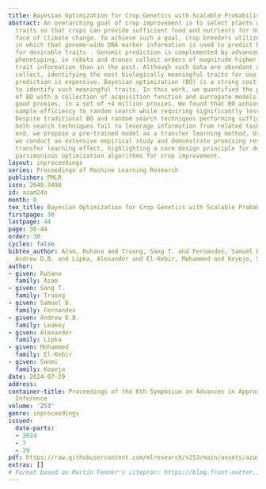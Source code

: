 ```yaml
---
title: Bayesian Optimization for Crop Genetics with Scalable Probabilistic Models
abstract: An overarching goal of crop improvement is to select plants with desirable
  traits so that crops can provide sufficient food and nutrients for humanity in the
  face of climate change. To achieve such a goal, crop breeders utilize genomic prediction,
  in which that genome-wide DNA marker information is used to predict breeding values
  for desirable traits . Genomic prediction is complemented by advancements in high-throughput
  phenotyping, in robots and drones collect orders of magnitude higher amounts of
  trait information than in the past. Although such data are abundant and easy to
  collect, identifying the most biologically meaningful traits for use in genomic
  prediction is expensive. Bayesian optimization (BO) is a strong cost-effective solution
  to identify such meaningful traits. In this work, we quantified the performance
  of BO with a collection of acquisition function and surrogate models for identifying
  good proxies, in a set of +4 million proxies. We found that BO achieves comparable
  sample efficiency to random search while requiring significantly less computation.
  Despite traditional BO and random search techniques performing sufficiently well,
  both search techniques fail to leverage information from related tasks. To this
  end, we propose a pre-trained model as a transfer learning method. Using this benchmark,
  we conduct an extensive empirical study and demonstrate promising results on the
  transfer learning effect, highlighting a core design principle for developing more
  parsimonious optimization algorithms for crop improvement.
layout: inproceedings
series: Proceedings of Machine Learning Research
publisher: PMLR
issn: 2640-3498
id: azam24a
month: 0
tex_title: Bayesian Optimization for Crop Genetics with Scalable Probabilistic Models
firstpage: 30
lastpage: 44
page: 30-44
order: 30
cycles: false
bibtex_author: Azam, Ruhana and Truong, Sang T. and Fernandes, Samuel B. and Leakey,
  Andrew D.B. and Lipka, Alexander and El-Kebir, Mohammed and Koyejo, Sanmi
author:
- given: Ruhana
  family: Azam
- given: Sang T.
  family: Truong
- given: Samuel B.
  family: Fernandes
- given: Andrew D.B.
  family: Leakey
- given: Alexander
  family: Lipka
- given: Mohammed
  family: El-Kebir
- given: Sanmi
  family: Koyejo
date: 2024-07-29
address:
container-title: Proceedings of the 6th Symposium on Advances in Approximate Bayesian
  Inference
volume: '253'
genre: inproceedings
issued:
  date-parts:
  - 2024
  - 7
  - 29
pdf: https://raw.githubusercontent.com/mlresearch/v253/main/assets/azam24a/azam24a.pdf
extras: []
# Format based on Martin Fenner's citeproc: https://blog.front-matter.io/posts/citeproc-yaml-for-bibliographies/
---
```

